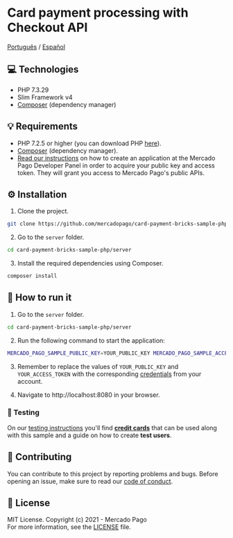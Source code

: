 # Card payment processing with Checkout API
[Português](README.pt.md) / [Español](README.es.md)

## :computer: Technologies
- PHP 7.3.29
- Slim Framework v4
- [Composer](https://getcomposer.org/download) (dependency manager)

## 💡 Requirements
- PHP 7.2.5 or higher (you can download PHP [here](https://www.php.net/downloads)).
- [Composer](https://getcomposer.org/download) (dependency manager).
- [Read our instructions](https://www.mercadopago.com/developers/en/docs/getting-started) on how to create an application at the Mercado Pago Developer Panel in order to acquire your public key and access token. They will grant you access to Mercado Pago's public APIs.

## :gear: Installation
1. Clone the project.
```bash
git clone https://github.com/mercadopago/card-payment-bricks-sample-php.git
```

2. Go to the `server` folder.
```bash
cd card-payment-bricks-sample-php/server
```

3. Install the required dependencies using Composer.
```bash
composer install
```

## 🌟 How to run it
1. Go to the `server` folder.
```bash
cd card-payment-bricks-sample-php/server
```

2. Run the following command to start the application:
```bash
MERCADO_PAGO_SAMPLE_PUBLIC_KEY=YOUR_PUBLIC_KEY MERCADO_PAGO_SAMPLE_ACCESS_TOKEN=YOUR_ACCESS_TOKEN php -S localhost:8080 server.php
```

3. Remember to replace the values of `YOUR_PUBLIC_KEY` and `YOUR_ACCESS_TOKEN` with the corresponding [credentials](https://www.mercadopago.com/developers/panel) from your account.

4. Navigate to http://localhost:8080 in your browser.

### :test_tube: Testing
On our [testing instructions](https://www.mercadopago.com/developers/en/docs/checkout-bricks/integration/integration-test) you'll find **[credit cards](https://www.mercadopago.com/developers/en/docs/checkout-bricks/additional-content/test-cards)** that can be used along with this sample and a guide on how to create **test users**.

## :handshake: Contributing
You can contribute to this project by reporting problems and bugs. Before opening an issue, make sure to read our [code of conduct](CODE_OF_CONDUCT.md).

## :bookmark: License
MIT License. Copyright (c) 2021 - Mercado Pago <br/>
For more information, see the [LICENSE](LICENSE) file.
